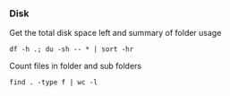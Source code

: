 
### Disk 

Get the total disk space left and summary of folder usage

    df -h .; du -sh -- * | sort -hr

Count files in folder and sub folders

    find . -type f | wc -l
